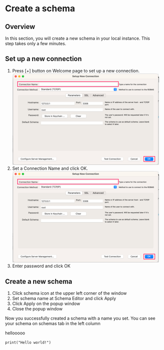 # Create a schema

## Overview
In this section, you will create a new schema in your local instance. This step takes only a few minutes.

## Set up a new connection
1. Press [+] button on Welcome page to set up a new connection. 
![welcome page](/img/set_connection.png "welcome")
1. Set a Connection Name and click OK.
![set connection](/img/set_connection.png "set connection")
1. Enter password and click OK

## Create a new schema
1. Click schema icon at the upper left corner of the window
1. Set schema name at Schema Editor and click Apply
1. Click Apply on the popup window
1. Close the popup window

Now you successfully created a schema with a name you set. You can see your schema on schemas tab in the left column

hellooooo

```
print("Hello world!")

```

